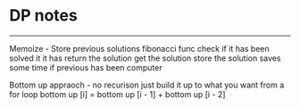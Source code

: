 # DP notes

<hr> 

Memoize - Store previous solutions 
fibonacci func
    check if it has been solved it it has return the solution
    get the solution
    store the solution
saves some time if previous has been computer

Bottom up appraoch - no recurison 
    just build it up to what you want from a for loop
    bottom up [i] = bottom up [i - 1] + bottom up [i - 2]

    
